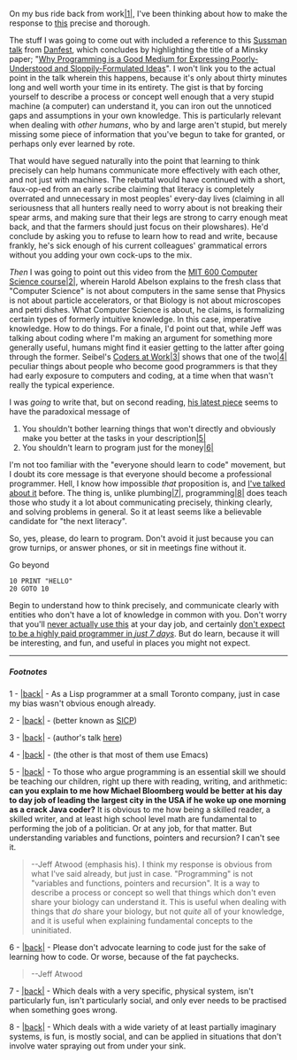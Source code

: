 On my bus ride back from work<a name="note-Thu-May-17-200708EDT-2012"></a>[|1|](#foot-Thu-May-17-200708EDT-2012), I've been thinking about how to make the response to [this](http://www.codinghorror.com/blog/2012/05/please-dont-learn-to-code.html) precise and thorough.

The stuff I was going to come out with included a reference to this [Sussman talk](http://video.google.com/videoplay?docid=-2726904509434151616) from [Danfest](http://www.cs.indiana.edu/dfried_celebration.html), which concludes by highlighting the title of a Minsky paper; "[Why Programming is a Good Medium for Expressing Poorly-Understood and Sloppily-Formulated Ideas](http://web.media.mit.edu/~minsky/papers/Why%20programming%20is--.html)". I won't link you to the actual point in the talk wherein this happens, because it's only about thirty minutes long and well worth your time in its entirety. The gist is that by forcing yourself to describe a process or concept well enough that a very stupid machine (a computer) can understand it, you can iron out the unnoticed gaps and assumptions in your own knowledge. This is particularly relevant when dealing with *other humans*, who by and large aren't stupid, but merely missing some piece of information that you've begun to take for granted, or perhaps only ever learned by rote.

That would have segued naturally into the point that learning to think precisely can help humans communicate more effectively with each other, and not just with machines. The rebuttal would have continued with a short, faux-op-ed from an early scribe claiming that literacy is completely overrated and unnecessary in most peoples' every-day lives (claiming in all seriousness that all hunters really need to worry about is not breaking their spear arms, and making sure that their legs are strong to carry enough meat back, and that the farmers should just focus on their plowshares). He'd conclude by asking you to refuse to learn how to read and write, because frankly, he's sick enough of his current colleagues' grammatical errors without you adding your own cock-ups to the mix.

*Then* I was going to point out this video from the [MIT 600 Computer Science course](http://www.youtube.com/watch?v=2Op3QLzMgSY&feature=BFa&list=PLE18841CABEA24090)<a name="note-Fri-May-18-100011EDT-2012"></a>[|2|](#foot-Fri-May-18-100011EDT-2012), wherein Harold Abelson explains to the fresh class that "Computer Science" is not about computers in the same sense that Physics is not about particle accelerators, or that Biology is not about microscopes and petri dishes. What Computer Science is about, he claims, is formalizing certain types of formerly intuitive knowledge. In this case, imperative knowledge. How to do things. For a finale, I'd point out that, while Jeff was talking about coding where I'm making an argument for something more generally useful, humans might find it easier getting to the latter after going through the former. Seibel's [Coders at Work](http://www.codersatwork.com/)<a name="note-Fri-May-18-100026EDT-2012"></a>[|3|](#foot-Fri-May-18-100026EDT-2012) shows that one of the two<a name="note-Fri-May-18-100051EDT-2012"></a>[|4|](#foot-Fri-May-18-100051EDT-2012) peculiar things about people who become good programmers is that they had early exposure to computers and coding, at a time when that wasn't really the typical experience.

I was *going* to write that, but on second reading, [his latest piece](http://www.codinghorror.com/blog/2012/05/please-dont-learn-to-code.html) seems to have the paradoxical message of


1.   You shouldn't bother learning things that won't directly and obviously make you better at the tasks in your description<a name="note-Thu-May-17-200845EDT-2012"></a>[|5|](#foot-Thu-May-17-200845EDT-2012)
1.   You shouldn't learn to program just for the money<a name="note-Thu-May-17-200851EDT-2012"></a>[|6|](#foot-Thu-May-17-200851EDT-2012)


I'm not too familiar with the "everyone should learn to code" movement, but I doubt its core message is that everyone should become a professional programmer. Hell, I know how impossible *that* proposition is, and [I've talked about it](http://langnostic.blogspot.ca/2011/05/free.html) before. The thing is, unlike plumbing<a name="note-Thu-May-17-200915EDT-2012"></a>[|7|](#foot-Thu-May-17-200915EDT-2012), programming<a name="note-Thu-May-17-200920EDT-2012"></a>[|8|](#foot-Thu-May-17-200920EDT-2012) does teach those who study it a lot about communicating precisely, thinking clearly, and solving problems in general. So it at least seems like a believable candidate for "the next literacy".

So, yes, please, do learn to program. Don't avoid it just because you can grow turnips, or answer phones, or sit in meetings fine without it.

Go beyond

```basic
10 PRINT "HELLO"
20 GOTO 10
```

Begin to understand how to think precisely, and communicate clearly with entities who don't have a lot of knowledge in common with you. Don't worry that you'll [never actually use this](http://xkcd.com/1050/) at your day job, and certainly [don't expect to be a highly paid programmer in *just 7 days*](http://norvig.com/21-days.html). But do learn, because it will be interesting, and fun, and useful in places you might not expect.

* * *
##### Footnotes
1 - <a name="foot-Thu-May-17-200708EDT-2012"></a>[|back|](#note-Thu-May-17-200708EDT-2012) - As a Lisp programmer at a small Toronto company, just in case my bias wasn't obvious enough already.

2 - <a name="foot-Fri-May-18-100011EDT-2012"></a>[|back|](#note-Fri-May-18-100011EDT-2012) -  (better known as [SICP](http://mitpress.mit.edu/sicp/))

3 - <a name="foot-Fri-May-18-100026EDT-2012"></a>[|back|](#note-Fri-May-18-100026EDT-2012) -  (author's talk [here](http://www.youtube.com/watch?v=pQy22qPH7i4))

4 - <a name="foot-Fri-May-18-100051EDT-2012"></a>[|back|](#note-Fri-May-18-100051EDT-2012) -  (the other is that most of them use Emacs)

5 - <a name="foot-Thu-May-17-200845EDT-2012"></a>[|back|](#note-Thu-May-17-200845EDT-2012) - To those who argue programming is an essential skill we should be teaching our children, right up there with reading, writing, and arithmetic: **can you explain to me how Michael Bloomberg would be better at his day to day job of leading the largest city in the USA if he woke up one morning as a crack Java coder?** It is obvious to me how being a skilled reader, a skilled writer, and at least high school level math are fundamental to performing the job of a politician. Or at any job, for that matter. But understanding variables and functions, pointers and recursion? I can't see it.
> --Jeff Atwood (emphasis his). 
I think my response is obvious from what I've said already, but just in case. "Programming" is not "variables and functions, pointers and recursion". It is a way to describe a process or concept so well that things which don't even share your biology can understand it. This is useful when dealing with things that *do* share your biology, but not *quite* all of your knowledge, and it is useful when explaining fundamental concepts to the uninitiated.

6 - <a name="foot-Thu-May-17-200851EDT-2012"></a>[|back|](#note-Thu-May-17-200851EDT-2012) - Please don't advocate learning to code just for the sake of learning how to code. Or worse, because of the fat paychecks. 
> --Jeff Atwood

7 - <a name="foot-Thu-May-17-200915EDT-2012"></a>[|back|](#note-Thu-May-17-200915EDT-2012) - Which deals with a very specific, physical system, isn't particularly fun, isn't particularly social, and only ever needs to be practised when something goes wrong.

8 - <a name="foot-Thu-May-17-200920EDT-2012"></a>[|back|](#note-Thu-May-17-200920EDT-2012) - Which deals with a wide variety of at least partially imaginary systems, is fun, is mostly social, and can be applied in situations that don't involve water spraying out from under your sink.
